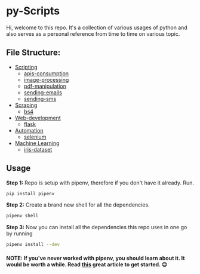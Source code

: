 # py-Scripts

Hi, welcome to this repo. It's a collection of various usages of python and also serves as a personal reference from time to time on various topic.

## File Structure:
- [Scripting]()
    - [apis-consumption]()
    - [image-processing]()
    - [pdf-manipulation]()
    - [sending-emails]()
    - [sending-sms]()
- [Scraping]()
    - [bs4]()
- [Web-development]()
    - [flask]()
- [Automation]()
    - [selenium]()
- [Machine Learning]()
    - [iris-dataset]()

## Usage

**Step 1:** Repo is setup with pipenv, therefore if you don't have it already. Run.
```sh
pip install pipenv
```

**Step 2:** Create a brand new shell for all the dependencies.
```sh
pipenv shell
```

**Step 3:** Now you can install all the dependencies this repo uses in one go by running
```sh
pipenv install --dev
```

#### NOTE: If you've never worked with pipenv, you should learn about it. It would be worth a while. Read [this](https://realpython.com/pipenv-guide/) great article to get started. 😉